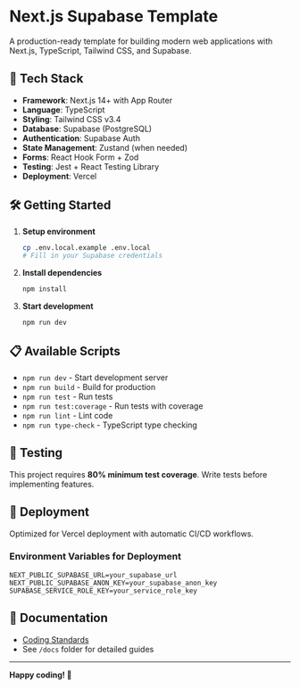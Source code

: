 # Next.js Supabase Template

A production-ready template for building modern web applications with Next.js, TypeScript, Tailwind CSS, and Supabase.

## 🚀 Tech Stack

- **Framework**: Next.js 14+ with App Router
- **Language**: TypeScript
- **Styling**: Tailwind CSS v3.4
- **Database**: Supabase (PostgreSQL)
- **Authentication**: Supabase Auth
- **State Management**: Zustand (when needed)
- **Forms**: React Hook Form + Zod
- **Testing**: Jest + React Testing Library
- **Deployment**: Vercel

## 🛠️ Getting Started

1. **Setup environment**
   ```bash
   cp .env.local.example .env.local
   # Fill in your Supabase credentials
   ```

2. **Install dependencies**
   ```bash
   npm install
   ```

3. **Start development**
   ```bash
   npm run dev
   ```

## 📋 Available Scripts

- `npm run dev` - Start development server
- `npm run build` - Build for production
- `npm run test` - Run tests
- `npm run test:coverage` - Run tests with coverage
- `npm run lint` - Lint code
- `npm run type-check` - TypeScript type checking

## 🧪 Testing

This project requires **80% minimum test coverage**. Write tests before implementing features.

## 🚀 Deployment

Optimized for Vercel deployment with automatic CI/CD workflows.

### Environment Variables for Deployment

```
NEXT_PUBLIC_SUPABASE_URL=your_supabase_url
NEXT_PUBLIC_SUPABASE_ANON_KEY=your_supabase_anon_key
SUPABASE_SERVICE_ROLE_KEY=your_service_role_key
```

## 📖 Documentation

- [Coding Standards](./CODING_STANDARDS.md)
- See `/docs` folder for detailed guides

---

**Happy coding! 🎉**
